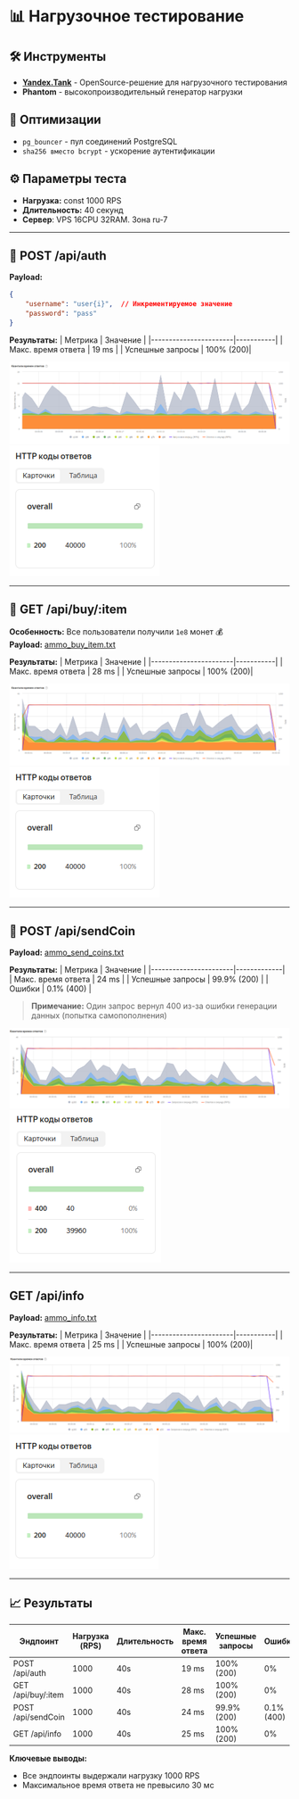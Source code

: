 # 📊 Нагрузочное тестирование

## 🛠 Инструменты
- **[Yandex.Tank](https://yandextank.readthedocs.io/en/latest/)** - OpenSource-решение для нагрузочного тестирования
- **Phantom** - высокопроизводительный генератор нагрузки

## 🚀 Оптимизации
- `pg_bouncer` - пул соединений PostgreSQL
- `sha256 вместо bcrypt` - ускорение аутентификации

## ⚙ Параметры теста
- **Нагрузка:** const 1000 RPS
- **Длительность:** 40 секунд
- **Сервер**: VPS 16CPU 32RAM. Зона ru-7

---

## 🔐 POST /api/auth
**Payload:**
```json
{
    "username": "user{i}",  // Инкрементируемое значение
    "password": "pass"
}
```

**Результаты:**
| Метрика               | Значение  |
|-----------------------|-----------|
| Макс. время ответа    | 19 ms     |
| Успешные запросы      | 100% (200)|

![RPS /api/auth](./auth.png)
![Статус-коды](./auth_code.png)

---

## 🛒 GET /api/buy/:item
**Особенность:** Все пользователи получили `1e8` монет 💰  
**Payload:** [ammo_buy_item.txt](./ammo/buy_item.txt)

**Результаты:**
| Метрика               | Значение  |
|-----------------------|-----------|
| Макс. время ответа    | 28 ms     |
| Успешные запросы      | 100% (200)|

![RPS /api/buy/item](./buy_item.png)
![Статус-коды](./buy_item_code.png)

---

## 💸 POST /api/sendCoin
**Payload:** [ammo_send_coins.txt](./ammo/ammo_send_coins.txt)

**Результаты:**
| Метрика               | Значение    |
|-----------------------|-------------|
| Макс. время ответа    | 24 ms       |
| Успешные запросы      | 99.9% (200) |
| Ошибки                | 0.1% (400)  |

> **Примечание:** Один запрос вернул 400 из-за ошибки генерации данных (попытка самопополнения)

![RPS /api/sendCoin](./send_coin.png)
![Статус-коды](./send_coin_code.png)

---

## GET /api/info
**Payload:** [ammo_info.txt](./ammo/ammo_info.txt)

**Результаты:**
| Метрика               | Значение  |
|-----------------------|-----------|
| Макс. время ответа    | 25 ms     |
| Успешные запросы      | 100% (200)|

![RPS /api/info](./info.png)
![Статус-коды](./info_code.png)

---

## 📈 Результаты

| Эндпоинт          | Нагрузка (RPS) | Длительность | Макс. время ответа | Успешные запросы | Ошибки       |
|--------------------|----------------|--------------|--------------------|-------------------|--------------|
| POST /api/auth     | 1000           | 40s          | 19 ms              | 100% (200)        | 0%           |
| GET /api/buy/:item | 1000           | 40s          | 28 ms              | 100% (200)        | 0%           |
| POST /api/sendCoin | 1000           | 40s          | 24 ms              | 99.9% (200)       | 0.1% (400)   |
| GET /api/info      | 1000           | 40s          | 25 ms              | 100% (200)        | 0%           |

**Ключевые выводы:**
- Все эндпоинты выдержали нагрузку 1000 RPS
- Максимальное время ответа не превысило 30 мс